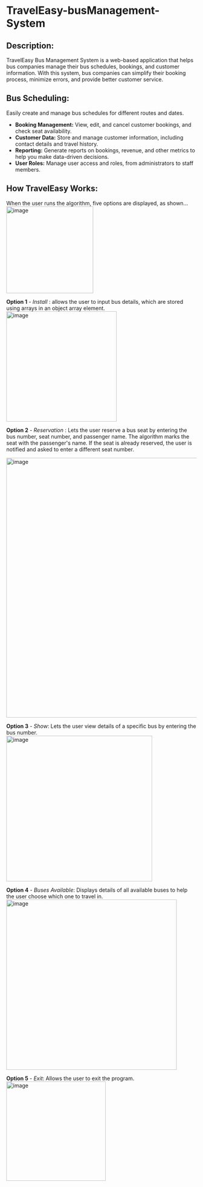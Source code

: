 # TravelEasy-busManagement-System

## Description:
TravelEasy Bus Management System is a web-based application that helps bus companies manage their bus schedules, bookings, and customer information. With this system, bus companies can simplify their booking process, minimize errors, and provide better customer service.

## Bus Scheduling:
Easily create and manage bus schedules for different routes and dates.
- **Booking Management:** View, edit, and cancel customer bookings, and check seat availability.
- **Customer Data:** Store and manage customer information, including contact details and travel history.
- **Reporting:** Generate reports on bookings, revenue, and other metrics to help you make data-driven decisions.
- **User Roles:** Manage user access and roles, from administrators to staff members.

## How TravelEasy Works:

When the user runs the algorithm, five options are displayed, as shown...<br>
<img width="230" alt="image" src="https://user-images.githubusercontent.com/96778933/233765135-508c917b-9f9d-4ae2-929a-b76a36bd2972.png">

**Option 1** - *Install* : allows the user to input bus details, which are stored using arrays in an object array element. <br>
<img width="292" alt="image" src="https://user-images.githubusercontent.com/96778933/233765156-592c4f95-4f86-486c-8f73-34907ab75c5a.png">


**Option 2** - *Reservation* : Lets the user reserve a bus seat by entering the bus number, seat number, and passenger name. The algorithm marks the seat with the passenger's name. If the seat is already reserved, the user is notified and asked to enter a different seat number. <br>

<img width="688" alt="image" src="https://user-images.githubusercontent.com/96778933/233764594-861322a3-81ac-4368-9931-40c5bb00e026.png">

**Option 3** - *Show*: Lets the user view details of a specific bus by entering the bus number. <br>
<img width="386" alt="image" src="https://user-images.githubusercontent.com/96778933/233765206-128e7296-821a-4be7-ac95-c7425fca4224.png">


**Option 4** - *Buses Available*: Displays details of all available buses to help the user choose which one to travel in. <br>
<img width="451" alt="image" src="https://user-images.githubusercontent.com/96778933/233764996-878f9feb-f371-41ad-a5ab-c96321caf8e3.png">

**Option 5** - *Exit*: Allows the user to exit the program. <br>
<img width="263" alt="image" src="https://user-images.githubusercontent.com/96778933/233765038-fc06741a-5329-4871-b7ea-d924c6a3092f.png">


